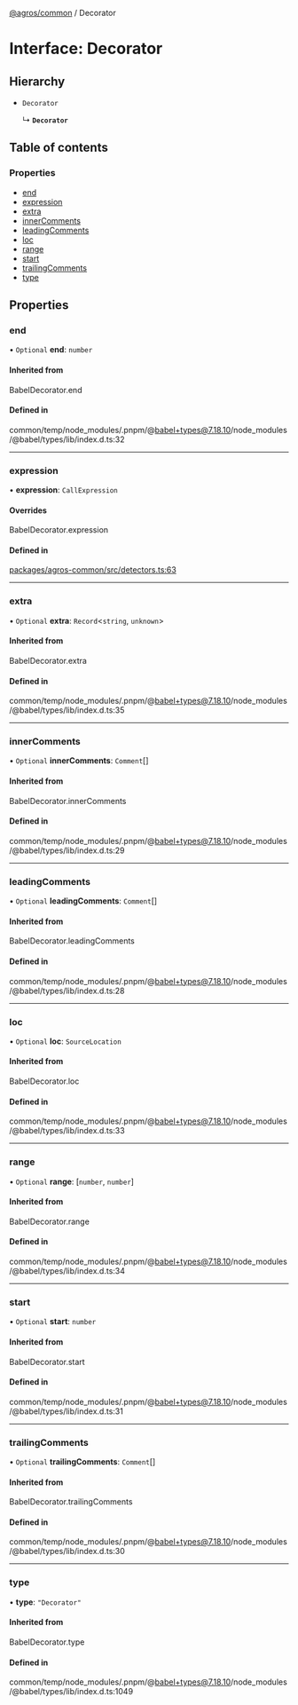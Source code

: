[@agros/common](../index.md) / Decorator

# Interface: Decorator

## Hierarchy

- `Decorator`

  ↳ **`Decorator`**

## Table of contents

### Properties

- [end](Decorator.md#end)
- [expression](Decorator.md#expression)
- [extra](Decorator.md#extra)
- [innerComments](Decorator.md#innercomments)
- [leadingComments](Decorator.md#leadingcomments)
- [loc](Decorator.md#loc)
- [range](Decorator.md#range)
- [start](Decorator.md#start)
- [trailingComments](Decorator.md#trailingcomments)
- [type](Decorator.md#type)

## Properties

### <a id="end" name="end"></a> end

• `Optional` **end**: `number`

#### Inherited from

BabelDecorator.end

#### Defined in

common/temp/node_modules/.pnpm/@babel+types@7.18.10/node_modules/@babel/types/lib/index.d.ts:32

___

### <a id="expression" name="expression"></a> expression

• **expression**: `CallExpression`

#### Overrides

BabelDecorator.expression

#### Defined in

[packages/agros-common/src/detectors.ts:63](https://github.com/agrosjs/agros/blob/4b72b68/packages/agros-common/src/detectors.ts#L63)

___

### <a id="extra" name="extra"></a> extra

• `Optional` **extra**: `Record`<`string`, `unknown`\>

#### Inherited from

BabelDecorator.extra

#### Defined in

common/temp/node_modules/.pnpm/@babel+types@7.18.10/node_modules/@babel/types/lib/index.d.ts:35

___

### <a id="innercomments" name="innercomments"></a> innerComments

• `Optional` **innerComments**: `Comment`[]

#### Inherited from

BabelDecorator.innerComments

#### Defined in

common/temp/node_modules/.pnpm/@babel+types@7.18.10/node_modules/@babel/types/lib/index.d.ts:29

___

### <a id="leadingcomments" name="leadingcomments"></a> leadingComments

• `Optional` **leadingComments**: `Comment`[]

#### Inherited from

BabelDecorator.leadingComments

#### Defined in

common/temp/node_modules/.pnpm/@babel+types@7.18.10/node_modules/@babel/types/lib/index.d.ts:28

___

### <a id="loc" name="loc"></a> loc

• `Optional` **loc**: `SourceLocation`

#### Inherited from

BabelDecorator.loc

#### Defined in

common/temp/node_modules/.pnpm/@babel+types@7.18.10/node_modules/@babel/types/lib/index.d.ts:33

___

### <a id="range" name="range"></a> range

• `Optional` **range**: [`number`, `number`]

#### Inherited from

BabelDecorator.range

#### Defined in

common/temp/node_modules/.pnpm/@babel+types@7.18.10/node_modules/@babel/types/lib/index.d.ts:34

___

### <a id="start" name="start"></a> start

• `Optional` **start**: `number`

#### Inherited from

BabelDecorator.start

#### Defined in

common/temp/node_modules/.pnpm/@babel+types@7.18.10/node_modules/@babel/types/lib/index.d.ts:31

___

### <a id="trailingcomments" name="trailingcomments"></a> trailingComments

• `Optional` **trailingComments**: `Comment`[]

#### Inherited from

BabelDecorator.trailingComments

#### Defined in

common/temp/node_modules/.pnpm/@babel+types@7.18.10/node_modules/@babel/types/lib/index.d.ts:30

___

### <a id="type" name="type"></a> type

• **type**: ``"Decorator"``

#### Inherited from

BabelDecorator.type

#### Defined in

common/temp/node_modules/.pnpm/@babel+types@7.18.10/node_modules/@babel/types/lib/index.d.ts:1049

